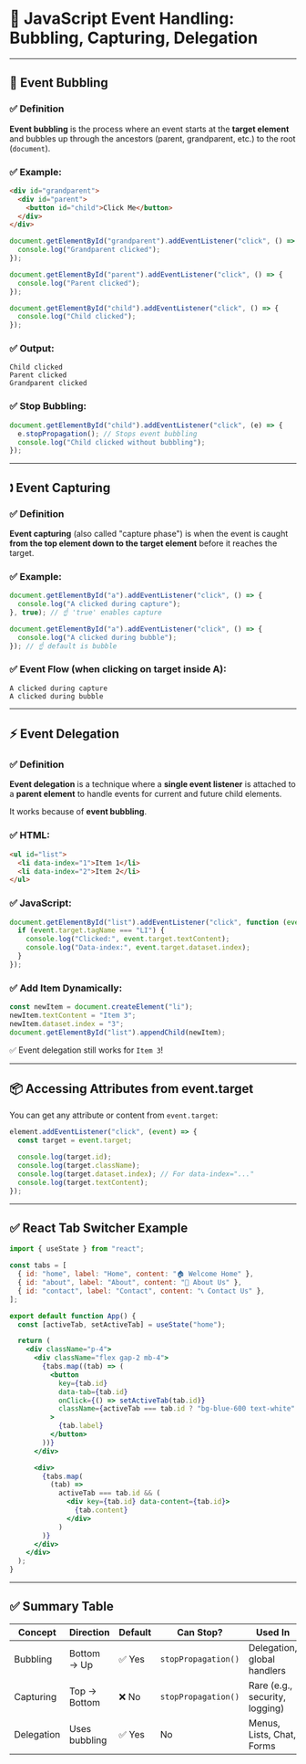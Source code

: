 # 🧠 JavaScript Event Handling: Bubbling, Capturing, Delegation

---

## 🔄 Event Bubbling

### ✅ Definition

**Event bubbling** is the process where an event starts at the **target element** and bubbles up through the ancestors (parent, grandparent, etc.) to the root (`document`).

### ✅ Example:

```html
<div id="grandparent">
  <div id="parent">
    <button id="child">Click Me</button>
  </div>
</div>
```

```js
document.getElementById("grandparent").addEventListener("click", () => {
  console.log("Grandparent clicked");
});

document.getElementById("parent").addEventListener("click", () => {
  console.log("Parent clicked");
});

document.getElementById("child").addEventListener("click", () => {
  console.log("Child clicked");
});
```

### ✅ Output:

```
Child clicked
Parent clicked
Grandparent clicked
```

### ✅ Stop Bubbling:

```js
document.getElementById("child").addEventListener("click", (e) => {
  e.stopPropagation(); // Stops event bubbling
  console.log("Child clicked without bubbling");
});
```

---

## 🕽️ Event Capturing

### ✅ Definition

**Event capturing** (also called "capture phase") is when the event is caught **from the top element down to the target element** before it reaches the target.

### ✅ Example:

```js
document.getElementById("a").addEventListener("click", () => {
  console.log("A clicked during capture");
}, true); // ☝ 'true' enables capture

document.getElementById("a").addEventListener("click", () => {
  console.log("A clicked during bubble");
}); // ☝ default is bubble
```

### ✅ Event Flow (when clicking on target inside A):

```
A clicked during capture
A clicked during bubble
```

---

## ⚡ Event Delegation

### ✅ Definition

**Event delegation** is a technique where a **single event listener** is attached to a **parent element** to handle events for current and future child elements.

It works because of **event bubbling**.

### ✅ HTML:

```html
<ul id="list">
  <li data-index="1">Item 1</li>
  <li data-index="2">Item 2</li>
</ul>
```

### ✅ JavaScript:

```js
document.getElementById("list").addEventListener("click", function (event) {
  if (event.target.tagName === "LI") {
    console.log("Clicked:", event.target.textContent);
    console.log("Data-index:", event.target.dataset.index);
  }
});
```

### ✅ Add Item Dynamically:

```js
const newItem = document.createElement("li");
newItem.textContent = "Item 3";
newItem.dataset.index = "3";
document.getElementById("list").appendChild(newItem);
```

✅ Event delegation still works for `Item 3`!

---

## 📦 Accessing Attributes from event.target

You can get any attribute or content from `event.target`:

```js
element.addEventListener("click", (event) => {
  const target = event.target;

  console.log(target.id);
  console.log(target.className);
  console.log(target.dataset.index); // For data-index="..."
  console.log(target.textContent);
});
```

---

## ✅ React Tab Switcher Example

```jsx
import { useState } from "react";

const tabs = [
  { id: "home", label: "Home", content: "🏠 Welcome Home" },
  { id: "about", label: "About", content: "📖 About Us" },
  { id: "contact", label: "Contact", content: "📞 Contact Us" },
];

export default function App() {
  const [activeTab, setActiveTab] = useState("home");

  return (
    <div className="p-4">
      <div className="flex gap-2 mb-4">
        {tabs.map((tab) => (
          <button
            key={tab.id}
            data-tab={tab.id}
            onClick={() => setActiveTab(tab.id)}
            className={activeTab === tab.id ? "bg-blue-600 text-white" : "bg-gray-200"}
          >
            {tab.label}
          </button>
        ))}
      </div>

      <div>
        {tabs.map(
          (tab) =>
            activeTab === tab.id && (
              <div key={tab.id} data-content={tab.id}>
                {tab.content}
              </div>
            )
        )}
      </div>
    </div>
  );
}
```

---

## ✅ Summary Table

| Concept    | Direction     | Default | Can Stop?           | Used In                        |
| ---------- | ------------- | ------- | ------------------- | ------------------------------ |
| Bubbling   | Bottom → Up   | ✅ Yes   | `stopPropagation()` | Delegation, global handlers    |
| Capturing  | Top → Bottom  | ❌ No    | `stopPropagation()` | Rare (e.g., security, logging) |
| Delegation | Uses bubbling | ✅ Yes   | No                  | Menus, Lists, Chat, Forms      |
